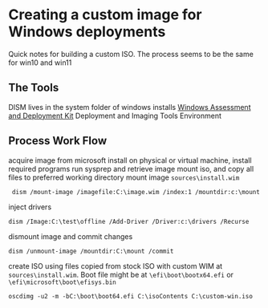 # Creating a custom image for Windows deployments

Quick notes for building a custom ISO. The process seems to be the same for win10 and win11

## The Tools
DISM lives in the system folder of windows installs
[Windows Assessment and Deployment Kit](https://learn.microsoft.com/en-us/windows-hardware/get-started/adk-install)
Deployment and Imaging Tools Environment

## Process Work Flow
acquire image from microsoft
install on physical or virtual machine, install required programs
run sysprep and retrieve image
mount iso, and copy all files to preferred working directory
mount image `sources\install.wim`
```
 dism /mount-image /imagefile:C:\image.wim /index:1 /mountdir:c:\mount
```

inject drivers
```
dism /Image:C:\test\offline /Add-Driver /Driver:c:\drivers /Recurse
```

dismount image and commit changes
```
dism /unmount-image /mountdir:C:\mount /commit
```

create ISO using files copied from stock ISO with custom WIM at `sources\install.wim`. Boot file might be at `\efi\boot\bootx64.efi` or `\efi\microsoft\boot\efisys.bin`
```
oscdimg -u2 -m -bC:\boot\boot64.efi C:\isoContents C:\custom-win.iso
```
